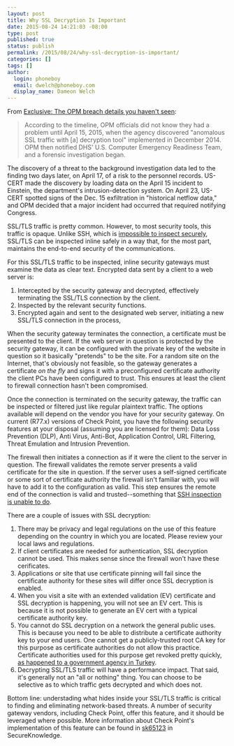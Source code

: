 ```yaml
---
layout: post
title: Why SSL Decryption Is Important
date: 2015-08-24 14:21:03 -08:00
type: post
published: true
status: publish
permalink: /2015/08/24/why-ssl-decryption-is-important/
categories: []
tags: []
author:
  login: phoneboy
  email: dwelch@phoneboy.com
  display_name: Dameon Welch
---
```

From [Exclusive: The OPM breach details you haven't seen](http://fcw.com/articles/2015/08/21/opm-breach-timeline.aspx):

> According to the timeline, OPM officials did not know they had a problem until April 15, 2015, when the agency discovered "anomalous SSL traffic with [a] decryption tool" implemented in December 2014. OPM then notified DHS' U.S. Computer Emergency Readiness Team, and a forensic investigation began.

  The discovery of a threat to the background investigation data led to the finding two days later, on April 17, of a risk to the personnel records. US-CERT made the discovery by loading data on the April 15 incident to Einstein, the department's intrusion-detection system. On April 23, US-CERT spotted signs of the Dec. 15 exfiltration in "historical netflow data," and OPM decided that a major incident had occurred that required notifying Congress.

SSL/TLS traffic is pretty common. However, to most security tools, this traffic is opaque. Unlike SSH, which is [impossible to inspect securely](/2015/07/29/lies-damn-lies-and-inspecting-ssh-traffic-securely/), SSL/TLS can be inspected inline safely in a way that, for the most part, maintains the end-to-end security of the communications.

For this SSL/TLS traffic to be inspected, inline security gateways must examine the data as clear text. Encrypted data sent by a client to a web server is:

1. Intercepted by the security gateway and decrypted, effectively terminating the SSL/TLS connection by the client.
2. Inspected by the relevant security functions.
3. Encrypted again and sent to the designated web server, initiating a new SSL/TLS connection in the process,

When the security gateway terminates the connection, a certificate must be presented to the client. If the web server in question is protected by the security gateway, it can be configured with the private key of the website in question so it basically "pretends" to be the site. For a random site on the Internet, that's obviously not feasible, so the gateway generates a certificate *on the fly* and signs it with a preconfigured certificate authority the client PCs have been configured to trust. This ensures at least the client to firewall connection hasn't been compromised.

Once the connection is terminated on the security gateway, the traffic can be inspected or filtered just like regular plaintext traffic. The options available will depend on the vendor you have for your security gateway. On current (R77.x) versions of Check Point, you have the following security features at your disposal (assuming you are licensed for them): Data Loss Prevention (DLP), Anti Virus, Anti-Bot, Application Control, URL Filtering, Threat Emulation and Intrusion Prevention.

The firewall then initiates a connection as if it were the client to the server in question. The firewall validates the remote server presents a valid certificate for the site in question. If the server uses a self-signed certificate or some sort of certificate authority the firewall isn't familiar with, you will have to add it to the configuration as valid. This step ensures the remote end of the connection is valid and trusted--something that [SSH inspection is unable to do](/2015/07/29/lies-damn-lies-and-inspecting-ssh-traffic-securely/). 

There are a couple of issues with SSL decryption:

1. There may be privacy and legal regulations on the use of this feature depending on the country in which you are located. Please review your local laws and regulations.
2. If client certificates are needed for authentication, SSL decryption cannot be used. This makes sense since the firewall won't have these cerificates.
3. Applications or site that use certificate pinning will fail since the certificate authority for these sites will differ once SSL decryption is enabled.
4. When you visit a site with an extended validation (EV) certificate and SSL decryption is happening, you will not see an EV cert. This is because it is not possible to generate an EV cert with a typical certificate authority key.
5. You cannot do SSL decryption on a network the general public uses. This is because you need to be able to distribute a certificate authority key to your end users. One cannot get a publicly-trusted root CA key for this purpose as certificate authorities do not allow this practice. Certificate authorities used for this purpose get revoked pretty quickly, [as happened to a government agency in Turkey](http://arstechnica.com/security/2013/01/turkish-government-agency-spoofed-google-certificate-accidentally/).
6. Decrypting SSL/TLS traffic will have a performance impact. That said, it's generally not an "all or nothing" thing. You can choose to be selective as to which traffic gets decrypted and which does not. 

Bottom line: understading what hides inside your SSL/TLS traffic is critical to finding and eliminating network-based threats. A number of security gateway vendors, including Check Point, offer this feature, and it should be leveraged where possible. More information about Check Point's implementation of this feature can be found in [sk65123](https://supportcenter.checkpoint.com/supportcenter/portal?eventSubmit_doGoviewsolutiondetails=&solutionid=sk65123) in SecureKnowledge.
